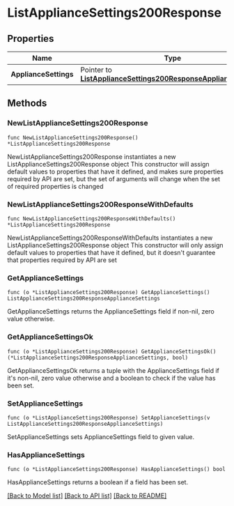 # ListApplianceSettings200Response

## Properties

Name | Type | Description | Notes
------------ | ------------- | ------------- | -------------
**ApplianceSettings** | Pointer to [**ListApplianceSettings200ResponseApplianceSettings**](ListApplianceSettings200ResponseApplianceSettings.md) |  | [optional] 

## Methods

### NewListApplianceSettings200Response

`func NewListApplianceSettings200Response() *ListApplianceSettings200Response`

NewListApplianceSettings200Response instantiates a new ListApplianceSettings200Response object
This constructor will assign default values to properties that have it defined,
and makes sure properties required by API are set, but the set of arguments
will change when the set of required properties is changed

### NewListApplianceSettings200ResponseWithDefaults

`func NewListApplianceSettings200ResponseWithDefaults() *ListApplianceSettings200Response`

NewListApplianceSettings200ResponseWithDefaults instantiates a new ListApplianceSettings200Response object
This constructor will only assign default values to properties that have it defined,
but it doesn't guarantee that properties required by API are set

### GetApplianceSettings

`func (o *ListApplianceSettings200Response) GetApplianceSettings() ListApplianceSettings200ResponseApplianceSettings`

GetApplianceSettings returns the ApplianceSettings field if non-nil, zero value otherwise.

### GetApplianceSettingsOk

`func (o *ListApplianceSettings200Response) GetApplianceSettingsOk() (*ListApplianceSettings200ResponseApplianceSettings, bool)`

GetApplianceSettingsOk returns a tuple with the ApplianceSettings field if it's non-nil, zero value otherwise
and a boolean to check if the value has been set.

### SetApplianceSettings

`func (o *ListApplianceSettings200Response) SetApplianceSettings(v ListApplianceSettings200ResponseApplianceSettings)`

SetApplianceSettings sets ApplianceSettings field to given value.

### HasApplianceSettings

`func (o *ListApplianceSettings200Response) HasApplianceSettings() bool`

HasApplianceSettings returns a boolean if a field has been set.


[[Back to Model list]](../README.md#documentation-for-models) [[Back to API list]](../README.md#documentation-for-api-endpoints) [[Back to README]](../README.md)


